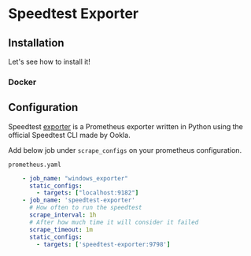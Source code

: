 # Speedtest Exporter

## Installation

Let's see how to install it!

### Docker


## Configuration

Speedtest [exporter](https://github.com/MiguelNdeCarvalho/speedtest-exporter) is a Prometheus exporter
written in Python using the official Speedtest CLI made by Ookla.

Add below job under `scrape_configs` on your prometheus configuration.

`prometheus.yaml`

```yaml
    - job_name: "windows_exporter"
      static_configs:
        - targets: ["localhost:9182"]
    - job_name: 'speedtest-exporter'
      # How often to run the speedtest
      scrape_interval: 1h
      # After how much time it will consider it failed
      scrape_timeout: 1m
      static_configs:
        - targets: ['speedtest-exporter:9798']
```

